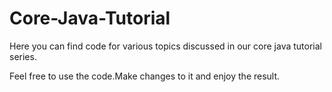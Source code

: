 # Core-Java-Tutorial
Here you can find code for various topics discussed in our core java tutorial series.


Feel free to use the code.Make changes to it and enjoy the result.
